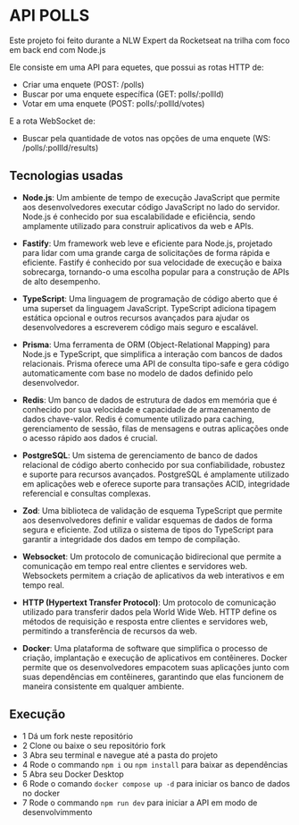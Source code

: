 # API POLLS
Este projeto foi feito durante a NLW Expert da Rocketseat na trilha com foco em back end com Node.js

Ele consiste em uma API para equetes, que possui as rotas HTTP de:
- Criar uma enquete (POST: /polls)
- Buscar por uma enquete específica (GET: polls/:pollId)
- Votar em uma enquete (POST: polls/:pollId/votes)

E a rota WebSocket de:
- Buscar pela quantidade de votos nas opções de uma enquete (WS: /polls/:pollId/results)

## Tecnologias usadas
- **Node.js**:
Um ambiente de tempo de execução JavaScript que permite aos desenvolvedores executar código JavaScript no lado do servidor. Node.js é conhecido por sua escalabilidade e eficiência, sendo amplamente utilizado para construir aplicativos da web e APIs.

- **Fastify**:
Um framework web leve e eficiente para Node.js, projetado para lidar com uma grande carga de solicitações de forma rápida e eficiente. Fastify é conhecido por sua velocidade de execução e baixa sobrecarga, tornando-o uma escolha popular para a construção de APIs de alto desempenho.

- **TypeScript**:
Uma linguagem de programação de código aberto que é uma superset da linguagem JavaScript. TypeScript adiciona tipagem estática opcional e outros recursos avançados para ajudar os desenvolvedores a escreverem código mais seguro e escalável.

- **Prisma**:
Uma ferramenta de ORM (Object-Relational Mapping) para Node.js e TypeScript, que simplifica a interação com bancos de dados relacionais. Prisma oferece uma API de consulta tipo-safe e gera código automaticamente com base no modelo de dados definido pelo desenvolvedor.

- **Redis**:
Um banco de dados de estrutura de dados em memória que é conhecido por sua velocidade e capacidade de armazenamento de dados chave-valor. Redis é comumente utilizado para caching, gerenciamento de sessão, filas de mensagens e outras aplicações onde o acesso rápido aos dados é crucial.

- **PostgreSQL**:
Um sistema de gerenciamento de banco de dados relacional de código aberto conhecido por sua confiabilidade, robustez e suporte para recursos avançados. PostgreSQL é amplamente utilizado em aplicações web e oferece suporte para transações ACID, integridade referencial e consultas complexas.

- **Zod**:
Uma biblioteca de validação de esquema TypeScript que permite aos desenvolvedores definir e validar esquemas de dados de forma segura e eficiente. Zod utiliza o sistema de tipos do TypeScript para garantir a integridade dos dados em tempo de compilação.

- **Websocket**:
Um protocolo de comunicação bidirecional que permite a comunicação em tempo real entre clientes e servidores web. Websockets permitem a criação de aplicativos da web interativos e em tempo real.

- **HTTP (Hypertext Transfer Protocol)**:
Um protocolo de comunicação utilizado para transferir dados pela World Wide Web. HTTP define os métodos de requisição e resposta entre clientes e servidores web, permitindo a transferência de recursos da web.

- **Docker**:
Uma plataforma de software que simplifica o processo de criação, implantação e execução de aplicativos em contêineres. Docker permite que os desenvolvedores empacotem suas aplicações junto com suas dependências em contêineres, garantindo que elas funcionem de maneira consistente em qualquer ambiente.

## Execução
- 1 Dá um fork neste repositório
- 2 Clone ou baixe o seu repositório fork
- 3 Abra seu terminal e navegue até a pasta do projeto
- 4 Rode o commando `npm i` ou `npm install` para baixar as dependências
- 5 Abra seu Docker Desktop
- 6 Rode o comando `docker compose up -d` para iniciar os banco de dados no docker
- 7 Rode o commando `npm run dev` para iniciar a API em modo de desenvolvimmento
